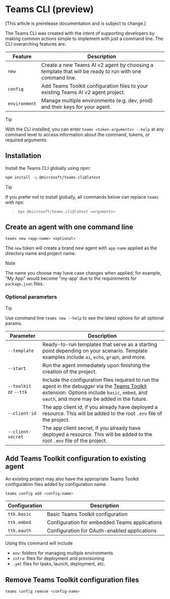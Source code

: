 # Teams CLI (preview)

[This article is prerelease documentation and is subject to change.]

The Teams CLI was created with the intent of supporting developers by making common actions simple to implement with just a command line. The CLI overarching features are:

| Feature | Description |
|---------|-------------|
| `new` | Create a new Teams AI v2 agent by choosing a template that will be ready to run with one command line. |
| `config` | Add Teams Toolkit configuration files to your existing Teams AI v2 agent project. |
| `environment` | Manage multiple environments (e.g. dev, prod) and their keys for your agent. |

> [!TIP]
> With the CLI installed, you can enter `teams <token-arguments> --help` at any command level to access information about the command, tokens, or required arguments.

## Installation

Install the Teams CLI globally using npm:

```sh
npm install -g @microsoft/teams.cli@latest
```

> [!TIP]
> If you prefer not to install globally, all commands below can replace `teams` with npx:
> > ```npx @microsoft/teams.cli@latest <arguments>```

## Create an agent with one command line

`teams new <app-name> <optional>`

The `new` token will create a brand new agent with `app-name` applied as the directory name and project name.

> [!NOTE]
> The name you choose may have case changes when applied; for example, "My App" would become "my-app' due to the requirements for `package.json` files.

### Optional parameters

> [!TIP]
> Use command line `teams new --help` to see the latest options for all optional params.

| Parameter | Description |
|-----------|-------------|
| `--template` | Ready-to-run templates that serve as a starting point depending on your scenario. Template examples include `ai`, `echo`, `graph`, and more. |
| `--start` | Run the agent immediately upon finishing the creation of the project. |
| `--toolkit` or `--ttk` | Include the configuration files required to run the agent in the debugger via the [Teams Toolkit](https://github.com/OfficeDev/teams-toolkit) extension. Options include `basic`, `embed`, and `oauth`, and more may be added in the future. |
| `--client-id` | The app client id, if you already have deployed a resource. This will be added to the root `.env` file of the project. |
| `--client-secret` | The app client secret, if you already have deployed a resource. This will be added to the root `.env` file of the project. |

## Add Teams Toolkit configuration to existing agent

An existing project may also have the appropriate Teams Toolkit configuration files added by configuration name.

```bash
teams config add <config-name>
```

| Configuration | Description |
|--------------|-------------|
| `ttk.basic` | Basic Teams Toolkit configuration |
| `ttk.embed` | Configuration for embedded Teams applications |
| `ttk.oauth` | Configuration for OAuth-enabled applications |

Using this command will include
- `env`: folders for managing multiple environments
- `infra`: files for deployment and provisioning
- `.yml` files for tasks, launch, deployment, etc.

## Remove Teams Toolkit configuration files

```bash
teams config remove <config-name>
```